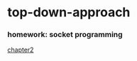 # top-down-approach

### homework: socket programming

[chapter2](https://github.com/futureshine/top-down-approach/tree/master/chapter2)
